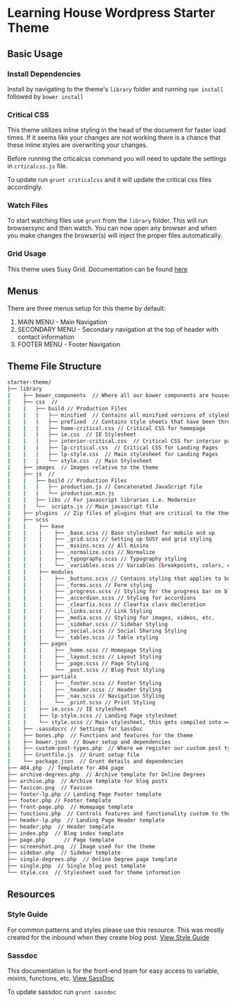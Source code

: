 # Learning House Wordpress Starter Theme

## Basic Usage

### Install Dependencies

Install by navigating to the theme's `library` folder and running `npm install` followed by `bower install`

### Critical CSS

This theme utilizes inline styling in the head of the document for faster load times. If it seems like your changes are not working there is a chance that these inline styles are overwriting your changes.

Before running the crticalcss command you will need to update the settings in `crticalcss.js` file.

To update run `grunt criticalcss` and it will update the critical css files accordingly.

### Watch Files

To start watching files use `grunt` from the `library` folder. This will run browsersync and then watch. You can now open any browser and when you make changes the browser(s) will inject the proper files automatically.

### Grid Usage

This theme uses Susy Grid. Documentation can be found [here](http://susydocs.oddbird.net/en/latest/)

## Menus

There are three menus setup for this theme by default:

1. MAIN MENU - Main Navigation
2. SECONDARY MENU - Secondary navigation at the top of header with contact information
3. FOOTER MENU - Footer Navigation

## Theme File Structure

``` bash
starter-theme/
├── library
|    ├── bower_components  // Where all our bower components are housed
|    ├── css  //
|    |   ├── build // Production Files
|    |   |   ├── minified  // Contains all minified versions of stylesheets
|    |   |   ├── prefixed  // Contains style sheets that have been through Autoprefixer
|    |   |   ├── home-critical.css // Critical CSS for homepage
|    |   |   ├── ie.css  // IE Stylesheet
|    |   |   ├── interior-critical.css  // Critical CSS for interior pages
|    |   |   ├── lp-critical.css  // Critical CSS for Landing Pages
|    |   |   ├── lp-style.css  // Main stylesheet for Landing Pages
|    |   |   └── style.css  // Main Stylesheet
|    ├── images  // Images relative to the theme
|    ├── js  //
|    |   ├── build // Production Files
|    |   |   ├── production.js // Concatenated JavaScript file
|    |   |   └── production.min.js
|    |   ├── libs // For javascript libraries i.e. Modernizr
|    |   └──  scripts.js // Main javascript file
|    ├── plugins  // Zip files of plugins that are critical to the theme
|    ├── scss
|    |    ├── base
|    |    |    ├── _base.scss // Base stylesheet for mobile and up
|    |    |    ├── _grid.scss // Setting up SUSY and grid styling
|    |    |    ├── _mixins.scss // All mixins
|    |    |    ├── _normalize.scss // Normalize
|    |    |    ├── _typography.scss // Typography styling
|    |    |    └── _variables.scss // Variables (breakpoints, colors, etc.)
|    |    ├── modules
|    |    |    ├── _buttons.scss // Contains styling that applies to buttons
|    |    |    ├── _forms.scss // Form styling
|    |    |    ├── _progress.scss // Styling for the progress bar on blog posts
|    |    |    ├── _accordion.scss // Styling for accordions
|    |    |    ├── _clearfix.scss // Clearfix class decleration
|    |    |    ├── _links.scss // Link Styling
|    |    |    ├── _media.scss // Styling for images, videos, etc.
|    |    |    ├── _sidebar.scss // Sidebar Styling
|    |    |    ├── _social.scss // Social Sharing Styling
|    |    |    └── _tables.scss // Table styling
|    |    ├── pages
|    |    |    ├── _home.scss // Homepage Styling
|    |    |    ├── _layout.scss // Layout Styling
|    |    |    ├── _page.scss // Page Styling
|    |    |    └── _post.scss // Blog Post Styling
|    |    ├── partials
|    |    |    ├── _footer.scss // Footer Styling
|    |    |    ├── _header.scss // Header Styling
|    |    |    ├── _nav.scss // Navigation Styling
|    |    |    └── _print.scss // Print Styling
|    |    ├── ie.scss // IE stylesheet
|    |    ├── lp-style.scss // Landing Page stylesheet
|    |    └── style.scss // Main stylesheet, this gets compiled into ==> style.css
|    ├── .sassdocrc // Settings for SassDoc
|    ├── bones.php  // Functions and features for the theme
|    ├── bower.json  // Bower setup and dependencies
|    ├── custom-post-types.php  // Where we register our custom post types for Online Degrees and Landing Pages
|    ├── Gruntfile.js  // Grunt setup file
|    └── package.json  // Grunt details and dependencies
├── 404.php  // Template for 404 page
├── archive-degrees.php  // Archive template for Online Degrees
├── archive.php  // Archive template for blog posts
├── favicon.png  // Favicon
├── footer-lp.php // Landing Page Footer template
├── footer.php // Footer template
├── front-page.php  // Homepage template
├── functions.php  // Controls features and functionality custom to the theme
├── header-lp.php  // Landing Page Header template
├── header.php  // Header template
├── index.php  // Blog index template
├── page.php	  // Page template
├── screenshot.png  // Image used for the theme
├── sidebar.php  // Sidebar template
├── single-degrees.php  // Online Degree page template
├── single.php  // Single blog post template
└── style.css  // Stylesheet used for theme information
```

## Resources

### Style Guide

For common patterns and styles please use this resource. This was mostly created for the inbound when they create blog post. [View Style Guide](http://tlhstarter.wpengine.com/style-guide)

### Sassdoc

This documentation is for the front-end team for easy access to variable, mixins, functions, etc. [View SassDoc](http://tlhstarter.wpengine.com/sassdoc)

To update sassdoc run `grunt sassdoc`
